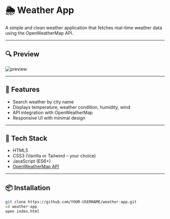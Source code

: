 # 🌦️ Weather App

A simple and clean weather application that fetches real-time weather data using the OpenWeatherMap API.

---

## 🔍 Preview

![preview](./screenshot.png) <!-- تصویر از رابط کاربری قرار بده اگه داری -->

---

## 🚀 Features

- Search weather by city name
- Displays temperature, weather condition, humidity, wind
- API integration with OpenWeatherMap
- Responsive UI with minimal design

---

## 🧰 Tech Stack

- HTML5
- CSS3 (Vanilla or Tailwind – your choice)
- JavaScript (ES6+)
- [OpenWeatherMap API](https://openweathermap.org/api)

---

## 📦 Installation

```bash
git clone https://github.com/YOUR-USERNAME/weather-app.git
cd weather-app
open index.html

